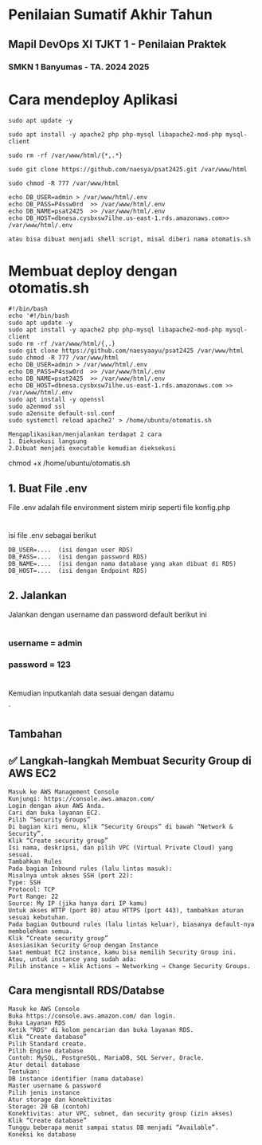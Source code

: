 # Penilaian Sumatif Akhir Tahun
## Mapil DevOps XI TJKT 1 - Penilaian Praktek
### SMKN 1 Banyumas - TA. 2024 2025


#
# Cara mendeploy Aplikasi
```
sudo apt update -y

sudo apt install -y apache2 php php-mysql libapache2-mod-php mysql-client

sudo rm -rf /var/www/html/{*,.*}

sudo git clone https://github.com/naesya/psat2425.git /var/www/html

sudo chmod -R 777 /var/www/html

echo DB_USER=admin > /var/www/html/.env
echo DB_PASS=P4ssw0rd  >> /var/www/html/.env
echo DB_NAME=psat2425  >> /var/www/html/.env
echo DB_HOST=dbnesa.cysbxsw7ilhe.us-east-1.rds.amazonaws.com>> /var/www/html/.env

atau bisa dibuat menjadi shell script, misal diberi nama otomatis.sh
```
# Membuat deploy dengan otomatis.sh
```
#!/bin/bash
echo '#!/bin/bash
sudo apt update -y
sudo apt install -y apache2 php php-mysql libapache2-mod-php mysql-client
sudo rm -rf /var/www/html/{,.}
sudo git clone https://github.com/naesyaayu/psat2425 /var/www/html
sudo chmod -R 777 /var/www/html
echo DB_USER=admin > /var/www/html/.env
echo DB_PASS=P4ssw0rd  >> /var/www/html/.env
echo DB_NAME=psat2425  >> /var/www/html/.env
echo DB_HOST=dbnesa.cysbxsw7ilhe.us-east-1.rds.amazonaws.com >> /var/www/html/.env
sudo apt install -y openssl
sudo a2enmod ssl
sudo a2ensite default-ssl.conf
sudo systemctl reload apache2' > /home/ubuntu/otomatis.sh

Mengaplikasikan/menjalankan terdapat 2 cara
1. Dieksekusi langsung
2.Dibuat menjadi executable kemudian dieksekusi
```
chmod +x /home/ubuntu/otomatis.sh  

## 1. Buat File .env

File .env adalah file environment sistem mirip seperti file konfig.php
#
isi file .env sebagai berikut

```.env
DB_USER=....  (isi dengan user RDS)
DB_PASS=....  (isi dengan password RDS)
DB_NAME=....  (isi dengan nama database yang akan dibuat di RDS)
DB_HOST=....  (isi dengan Endpoint RDS)
```
## 2. Jalankan 
Jalankan dengan username dan password default berikut ini
#
### username = admin
### password = 123
#

Kemudian inputkanlah data sesuai dengan datamu

`
## Tambahan
## ✅ Langkah-langkah Membuat Security Group di AWS EC2
```
Masuk ke AWS Management Console
Kunjungi: https://console.aws.amazon.com/
Login dengan akun AWS Anda.
Cari dan buka layanan EC2.
Pilih “Security Groups”
Di bagian kiri menu, klik “Security Groups” di bawah “Network & Security”.
Klik “Create security group”
Isi nama, deskripsi, dan pilih VPC (Virtual Private Cloud) yang sesuai.
Tambahkan Rules
Pada bagian Inbound rules (lalu lintas masuk):
Misalnya untuk akses SSH (port 22):
Type: SSH
Protocol: TCP
Port Range: 22
Source: My IP (jika hanya dari IP kamu)
Untuk akses HTTP (port 80) atau HTTPS (port 443), tambahkan aturan sesuai kebutuhan.
Pada bagian Outbound rules (lalu lintas keluar), biasanya default-nya membolehkan semua.
Klik “Create security group”
Asosiasikan Security Group dengan Instance
Saat membuat EC2 instance, kamu bisa memilih Security Group ini.
Atau, untuk instance yang sudah ada:
Pilih instance → klik Actions → Networking → Change Security Groups.

```
## Cara mengisntall RDS/Databse
```
Masuk ke AWS Console
Buka https://console.aws.amazon.com/ dan login.
Buka Layanan RDS
Ketik "RDS" di kolom pencarian dan buka layanan RDS.
Klik “Create database”
Pilih Standard create.
Pilih Engine database
Contoh: MySQL, PostgreSQL, MariaDB, SQL Server, Oracle.
Atur detail database
Tentukan:
DB instance identifier (nama database)
Master username & password
Pilih jenis instance
Atur storage dan konektivitas
Storage: 20 GB (contoh)
Konektivitas: atur VPC, subnet, dan security group (izin akses)
Klik “Create database”
Tunggu beberapa menit sampai status DB menjadi “Available”.
Koneksi ke database



